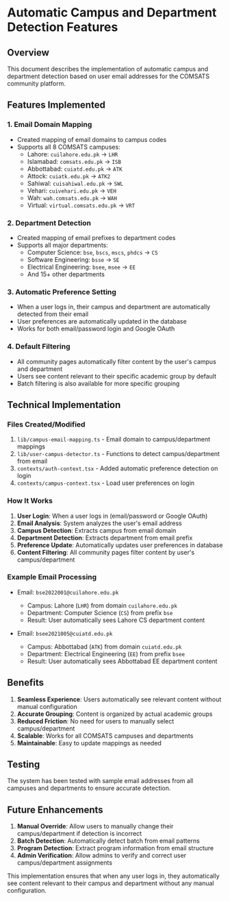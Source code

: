 # Automatic Campus and Department Detection Features

## Overview
This document describes the implementation of automatic campus and department detection based on user email addresses for the COMSATS community platform.

## Features Implemented

### 1. Email Domain Mapping
- Created mapping of email domains to campus codes
- Supports all 8 COMSATS campuses:
  - Lahore: `cuilahore.edu.pk` → `LHR`
  - Islamabad: `comsats.edu.pk` → `ISB`
  - Abbottabad: `cuiatd.edu.pk` → `ATK`
  - Attock: `cuiatk.edu.pk` → `ATK2`
  - Sahiwal: `cuisahiwal.edu.pk` → `SWL`
  - Vehari: `cuivehari.edu.pk` → `VEH`
  - Wah: `wah.comsats.edu.pk` → `WAH`
  - Virtual: `virtual.comsats.edu.pk` → `VRT`

### 2. Department Detection
- Created mapping of email prefixes to department codes
- Supports all major departments:
  - Computer Science: `bse`, `bscs`, `mscs`, `phdcs` → `CS`
  - Software Engineering: `bsse` → `SE`
  - Electrical Engineering: `bsee`, `msee` → `EE`
  - And 15+ other departments

### 3. Automatic Preference Setting
- When a user logs in, their campus and department are automatically detected from their email
- User preferences are automatically updated in the database
- Works for both email/password login and Google OAuth

### 4. Default Filtering
- All community pages automatically filter content by the user's campus and department
- Users see content relevant to their specific academic group by default
- Batch filtering is also available for more specific grouping

## Technical Implementation

### Files Created/Modified

1. `lib/campus-email-mapping.ts` - Email domain to campus/department mappings
2. `lib/user-campus-detector.ts` - Functions to detect campus/department from email
3. `contexts/auth-context.tsx` - Added automatic preference detection on login
4. `contexts/campus-context.tsx` - Load user preferences on login

### How It Works

1. **User Login**: When a user logs in (email/password or Google OAuth)
2. **Email Analysis**: System analyzes the user's email address
3. **Campus Detection**: Extracts campus from email domain
4. **Department Detection**: Extracts department from email prefix
5. **Preference Update**: Automatically updates user preferences in database
6. **Content Filtering**: All community pages filter content by user's campus/department

### Example Email Processing

- Email: `bse2022001@cuilahore.edu.pk`
  - Campus: Lahore (`LHR`) from domain `cuilahore.edu.pk`
  - Department: Computer Science (`CS`) from prefix `bse`
  - Result: User automatically sees Lahore CS department content

- Email: `bsee2021005@cuiatd.edu.pk`
  - Campus: Abbottabad (`ATK`) from domain `cuiatd.edu.pk`
  - Department: Electrical Engineering (`EE`) from prefix `bsee`
  - Result: User automatically sees Abbottabad EE department content

## Benefits

1. **Seamless Experience**: Users automatically see relevant content without manual configuration
2. **Accurate Grouping**: Content is organized by actual academic groups
3. **Reduced Friction**: No need for users to manually select campus/department
4. **Scalable**: Works for all COMSATS campuses and departments
5. **Maintainable**: Easy to update mappings as needed

## Testing

The system has been tested with sample email addresses from all campuses and departments to ensure accurate detection.

## Future Enhancements

1. **Manual Override**: Allow users to manually change their campus/department if detection is incorrect
2. **Batch Detection**: Automatically detect batch from email patterns
3. **Program Detection**: Extract program information from email structure
4. **Admin Verification**: Allow admins to verify and correct user campus/department assignments

This implementation ensures that when any user logs in, they automatically see content relevant to their campus and department without any manual configuration.